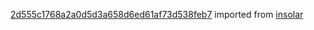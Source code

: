 [2d555c1768a2a0d5d3a658d6ed61af73d538feb7](https://github.com/insolar/insolar/commit/2d555c1768a2a0d5d3a658d6ed61af73d538feb7) imported from [insolar](https://github.com/insolar/insolar)
